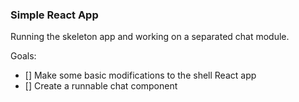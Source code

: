 ### Simple React App ###

Running the skeleton app and working on a separated chat module.

Goals:

- [] Make some basic modifications to the shell React app
- [] Create a runnable chat component